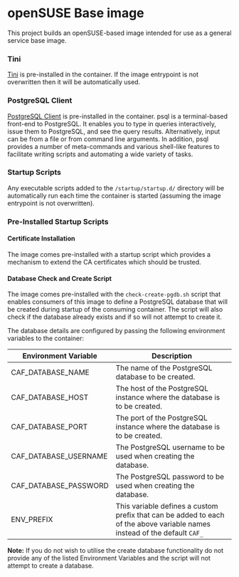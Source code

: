# openSUSE Base image

This project builds an openSUSE-based image intended for use as a general service base image.

### Tini
[Tini](https://github.com/krallin/tini) is pre-installed in the container.  If the image entrypoint is not overwritten then it will be automatically used.

### PostgreSQL Client
[PostgreSQL Client](https://www.postgresql.org/docs/current/static/app-psql.html) is pre-installed in the container. psql is a terminal-based front-end to PostgreSQL. It enables you to type in queries interactively, issue them to PostgreSQL, and see the query results. Alternatively, input can be from a file or from command line arguments. In addition, psql provides a number of meta-commands and various shell-like features to facilitate writing scripts and automating a wide variety of tasks.

### Startup Scripts
Any executable scripts added to the `/startup/startup.d/` directory will be automatically run each time the container is started (assuming the image entrypoint is not overwritten).

### Pre-Installed Startup Scripts

#### Certificate Installation
The image comes pre-installed with a startup script which provides a mechanism to extend the CA certificates which should be trusted.

#### Database Check and Create Script
The image comes pre-installed with the `check-create-pgdb.sh` script that enables consumers of this image to define a PostgreSQL database that will be created during startup of the consuming container. The script will also check if the database already exists and if so will not attempt to create it.

The database details are configured by passing the following environment variables to the container:

| **Environment Variable** |                                                       **Description**                                                      |
|----------------------|------------------------------------------------------------------------------------------------------------------------|
| CAF_DATABASE_NAME      | The name of the PostgreSQL database to be created.                                                                       |
| CAF_DATABASE_HOST      | The host of the PostgreSQL instance where the database is to be created.                                                 |
| CAF_DATABASE_PORT      | The port of the PostgreSQL instance where the database is to be created.                                                 |
| CAF_DATABASE_USERNAME  | The PostgreSQL username to be used when creating the database.                                                           |
| CAF_DATABASE_PASSWORD  | The PostgreSQL password to be used when creating the database.                                                           |
| ENV_PREFIX             | This variable defines a custom prefix that can be added to each of the above variable names instead of the default `CAF_` |

**Note:** If you do not wish to utilise the create database functionality do not provide any of the listed Environment Variables and the script will not attempt to create a database.


